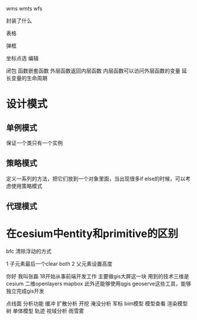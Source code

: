 wms
wmts
wfs



封装了什么

表格

弹框 


坐标点选 编辑



闭包  函数嵌套函数 外层函数返回内层函数 内层函数可以访问外层函数的变量  延长变量的生命周期



# 设计模式

## 单例模式
保证一个类只有一个实例


## 策略模式
定义一系列的方法，把它们放到一个对象里面，当出现很多if else的时候，可以考虑使用策略模式

## 代理模式

# 在cesium中entity和primitive的区别




bfc  清除浮动的方式

1 子元素最后一个clear  both
2 父元素设置高度




你好 我叫张磊  18开始从事前端开发工作 主要做gis大屏这一块 用到的技术三维是cesium 二维openlayers mapbox 此外还能够使用qgis geoserve这些工具，能够独立完成gis开发





点线面  分析功能  缓冲 扩散分析 开挖 淹没分析  军标   bim模型 模型查看 渲染模型树     单体模型   轨迹  视域分析  雨雪雾